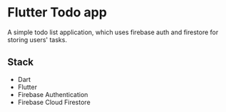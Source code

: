 # Flutter Todo app
A simple todo list application, which uses firebase auth and firestore for storing users' tasks.

## Stack
* Dart
* Flutter
* Firebase Authentication
* Firebase Cloud Firestore
